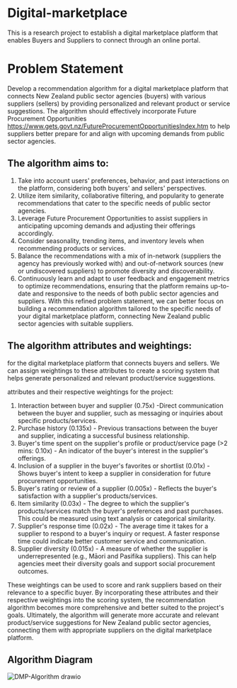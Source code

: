 # Digital-marketplace
This is a research project to establish a digital marketplace platform that enables Buyers and Suppliers to connect through an online portal.

# Problem Statement
Develop a recommendation algorithm for a digital marketplace platform that connects New Zealand public sector agencies (buyers) with various suppliers (sellers) by providing personalized and relevant product or service suggestions. The algorithm should effectively incorporate Future Procurement Opportunities https://www.gets.govt.nz/FutureProcurementOpportunitiesIndex.htm to help suppliers better prepare for and align with upcoming demands from public sector agencies.

## The algorithm aims to:

1. Take into account users' preferences, behavior, and past interactions on the platform, considering both buyers' and sellers' perspectives.
2. Utilize item similarity, collaborative filtering, and popularity to generate recommendations that cater to the specific needs of public sector agencies.
3. Leverage Future Procurement Opportunities to assist suppliers in anticipating upcoming demands and adjusting their offerings accordingly.
4. Consider seasonality, trending items, and inventory levels when recommending products or services.
5. Balance the recommendations with a mix of in-network (suppliers the agency has previously worked with) and out-of-network sources (new or undiscovered suppliers) to promote diversity and discoverability.
6. Continuously learn and adapt to user feedback and engagement metrics to optimize recommendations, ensuring that the platform remains up-to-date and responsive to the needs of both public sector agencies and suppliers.
With this refined problem statement, we can better focus on building a recommendation algorithm tailored to the specific needs of your digital marketplace platform, connecting New Zealand public sector agencies with suitable suppliers.

## The algorithm attributes and weightings:

for the digital marketplace platform that connects buyers and sellers. We can assign weightings to these attributes to create a scoring system that helps generate personalized and relevant product/service suggestions.

attributes and their respective weightings for the project:

1. Interaction between buyer and supplier (0.75x) -Direct communication between the buyer and supplier, such as messaging or inquiries about specific products/services.
2. Purchase history (0.135x) - Previous transactions between the buyer and supplier, indicating a successful business relationship.
3. Buyer's time spent on the supplier's profile or product/service page (>2 mins: 0.10x) - An indicator of the buyer's interest in the supplier's offerings.
4. Inclusion of a supplier in the buyer's favorites or shortlist (0.01x) - Shows buyer's intent to keep a supplier in consideration for future procurement opportunities.
5. Buyer's rating or review of a supplier (0.005x) - Reflects the buyer's satisfaction with a supplier's products/services.
6. Item similarity (0.03x) - The degree to which the supplier's products/services match the buyer's preferences and past purchases. This could be measured using text analysis or categorical similarity.
7. Supplier's response time (0.02x) - The average time it takes for a supplier to respond to a buyer's inquiry or request. A faster response time could indicate better customer service and communication.
8. Supplier diversity (0.015x) - A measure of whether the supplier is underrepresented (e.g., Māori and Pasifika suppliers). This can help agencies meet their diversity goals and support social procurement outcomes.

These weightings can be used to score and rank suppliers based on their relevance to a specific buyer. By incorporating these attributes and their respective weightings into the scoring system, the recommendation algorithm becomes more comprehensive and better suited to the project's goals. Ultimately, the algorithm will generate more accurate and relevant product/service suggestions for New Zealand public sector agencies, connecting them with appropriate suppliers on the digital marketplace platform.

## Algorithm Diagram

![DMP-Algorithm drawio](https://user-images.githubusercontent.com/88919193/231110547-39a8188e-a50a-42f9-96f4-a65f1f0af152.png)

